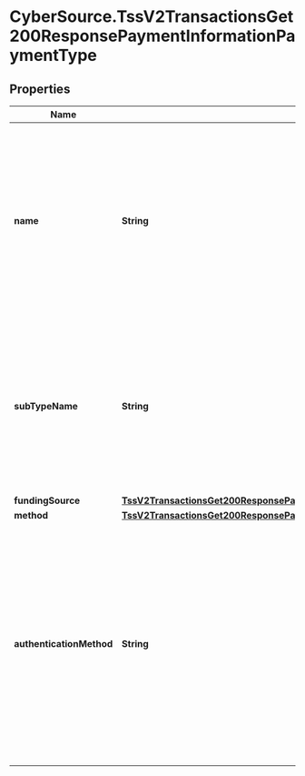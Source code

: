# CyberSource.TssV2TransactionsGet200ResponsePaymentInformationPaymentType

## Properties
Name | Type | Description | Notes
------------ | ------------- | ------------- | -------------
**name** | **String** | A Payment Type is an agreed means for a payee to receive legal tender from a payer. The way one pays for a commercial financial transaction. Examples: Card, Bank Transfer, Digital, Direct Debit.  | [optional] 
**subTypeName** | **String** | SubType Name is detail information about Payment Type. Examples: For Card, if Credit or Debit or PrePaid. For Bank Transfer, if Online Bank Transfer or Wire Transfers.  | [optional] 
**fundingSource** | [**TssV2TransactionsGet200ResponsePaymentInformationPaymentTypeFundingSource**](TssV2TransactionsGet200ResponsePaymentInformationPaymentTypeFundingSource.md) |  | [optional] 
**method** | [**TssV2TransactionsGet200ResponsePaymentInformationPaymentTypeMethod**](TssV2TransactionsGet200ResponsePaymentInformationPaymentTypeMethod.md) |  | [optional] 
**authenticationMethod** | **String** | A Payment Type Authentication Method is the means used to verify that the presenter of the Payment Type credential is an authorized user of the Payment Instrument. Examples: 3DSecure – Verified by Visa, 3DSecure – MasteCard Secure Code  | [optional] 



